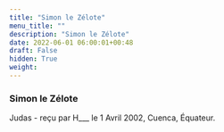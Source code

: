 ```yaml
---
title: "Simon le Zélote"
menu_title: ""
description: "Simon le Zélote"
date: 2022-06-01 06:00:01+00:48
draft: False
hidden: True
weight:
---
```

### Simon le Zélote

Judas - reçu par H___  le 1 Avril 2002, Cuenca, Équateur.




